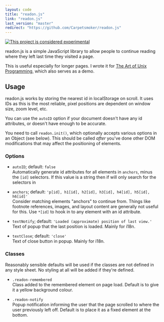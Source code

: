 ```yaml
---
layout: code
title: "readon.js"
link: "readon.js"
last_version: "master"
redirect: "https://github.com/Carpetsmoker/readon.js"
---
```


[![This project is considered experimental](https://img.shields.io/badge/Status-experimental-red.svg)](https://arp242.net/status/experimental)

readon.js is a simple JavaScript library to allow people to continue reading
where they left last time they visited a page.

This is useful especially for longer pages. I wrote it for [The Art of Unix
Programming](https://arp242.net/the-art-of-unix-programming/), which also serves
as a demo.

Usage
-----

readon.js works by storing the nearest id in localStorage on scroll. It uses
IDs as this is the most reliable, pixel positions are dependent on window size,
zoom level, etc.

You can use the `autoID` option if your document doesn't have any id attributes,
or doesn't have enough to be accurate.

You need to call `readon.init()`, which optionally accepts various options in an
Object (see below). This should be called *after* you've done other DOM
modifications that may affect the positioning of elements.

### Options

- `autoID`; default: `false`<br>
  Automatically generate id attributes for all elements in `anchors`, minus the
  `[id]` selectors. If this value is a string then if will only search for the
  selectors in

- `anchors`; default: `'p[id], h1[id], h2[id], h3[id], h4[id], h5[id], h6[id]'`<br>
  Consider matching elements "anchors" to continue from. Things like footnote
  references, images, and layout content are generally not useful for this. Use
  `*[id]` to hook in to any element with an id attribute.

- `textNotify`; default: `'Loaded (approximate) position of last view.'`<br>
  Text of popup that the last position is loaded. Mainly for i18n.

- `textClose`; default: `'close'`<br>
  Text of close button in popup. Mainly for i18n.

### Classes

Reasonably sensible defaults will be used if the classes are not defined in any
style sheet. No styling at all will be added if they're defined.

- `.readon-remembered`<br>
  Class added to the remembered element on page load. Default is to give it a
  yellow background colour.

- `.readon-notify`<br>
  Popup notification informing the user that the page scrolled to where the user
  previously left off. Default is to place it as a fixed element at the bottom.

